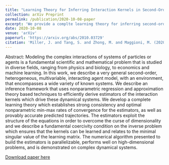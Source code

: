 ```yaml
---
title: "Learning Theory for Inferring Interaction Kernels in Second-Order Interacting Agent Systems"
collection: arXiv Preprint
permalink: /publication/2020-10-08-paper
excerpt: 'We provide a complte learning theory for inferring second-order self organized dynamics from observation data.'
date: 2020-10-08
venue: 'arXiv'
paperurl: 'https://arxiv.org/abs/2010.03729'
citation: 'Miller, J. and Tang, S. and Zhong, M. and Maggioni, M. (2020). &quot;Learning Theory for Inferring Interaction Kernels in Second-Order Interacting Agent Systems.&quot; <i>arXiv</i>.'
---
```

Abstract: Modeling the complex interactions of systems of particles or agents is a fundamental scientific and mathematical problem that is studied in diverse fields, ranging from physics and biology, to economics and machine learning. In this work, we describe a very general second-order, heterogeneous, multivariable, interacting agent model, with an environment, that encompasses a wide variety of known systems. We describe an inference framework that uses nonparametric regression and approximation theory based techniques to efficiently derive estimators of the interaction kernels which drive these dynamical systems. We develop a complete learning theory which establishes strong consistency and optimal nonparametric min-max rates of convergence for the estimators, as well as provably accurate predicted trajectories. The estimators exploit the structure of the equations in order to overcome the curse of dimensionality and we describe a fundamental coercivity condition on the inverse problem which ensures that the kernels can be learned and relates to the minimal singular value of the learning matrix. The numerical algorithm presented to build the estimators is parallelizable, performs well on high-dimensional problems, and is demonstrated on complex dynamical systems.

[Download paper here](https://arxiv.org/pdf/2010.03729)
